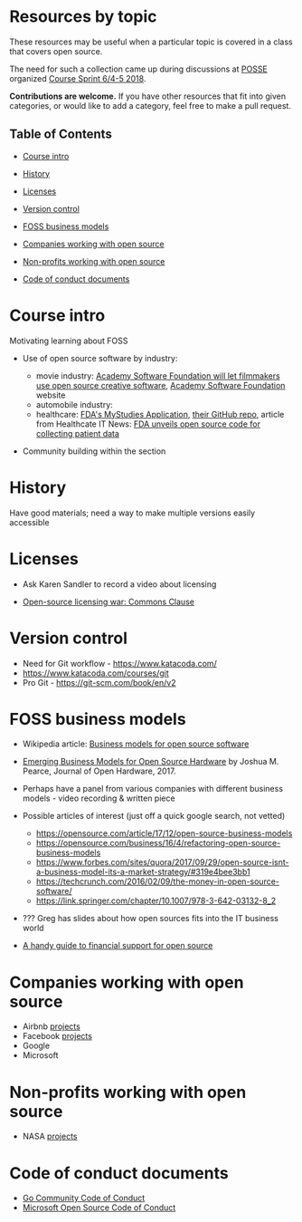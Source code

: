 # Resources by topic

These resources may be useful when a particular topic is covered in
a class that covers open source.

The need for such a collection came up during discussions at
[POSSE](http://foss2serve.org/index.php/POSSE) organized
[Course Sprint 6/4-5 2018](http://foss2serve.org/index.php/Course_Materials_Sprint_2018).


__Contributions are welcome.__ If you have other resources that fit into given
categories, or would like to add a category, feel free to make a pull request.

## Table of Contents

 * [Course intro](#course-intro)
 * [History](#history)
 * [Licenses](#licenses)
 * [Version control](#version-control)
 * [FOSS business models](#foss-business-models)
 
 * [Companies working with open source](#companies-working-with-open-source)
 * [Non-profits working with open source](#non-profits-working-open-source) 
 * [Code of conduct documents](#code-of-conduct-documents)
 
 



# Course intro
Motivating learning about FOSS
- Use of open source software by industry:
  - movie industry:  [Academy Software Foundation will let filmmakers use open source creative software](https://venturebeat.com/2018/08/10/academy-software-foundation-will-let-filmmakers-use-open-source-creative-software/), [Academy Software Foundation](https://www.aswf.io/) website
  - automobile industry:
  - healthcare: [FDA's MyStudies Application](https://www.fda.gov/Drugs/ScienceResearch/ucm624785.htm),
  [their GitHub repo](https://github.com/PopMedNet-Team/FDA-My-Studies-Mobile-Application-System), 
  article from Healthcate IT News: [FDA unveils open source code for collecting patient data](https://www.healthcareitnews.com/news/fda-unveils-open-source-code-collecting-patient-data)


- Community building within the section


# History
Have good materials; need a way to make multiple versions easily accessible

# Licenses

-  Ask Karen Sandler to record a video about licensing

- [Open-source licensing war: Commons Clause](http://flip.it/6AvkV9)

# Version control

- Need for Git workflow -  https://www.katacoda.com/
- https://www.katacoda.com/courses/git
- Pro Git - https://git-scm.com/book/en/v2



# FOSS business models


- Wikipedia article: [Business models for open source software](https://en.wikipedia.org/wiki/Business_models_for_open-source_software)

- [Emerging Business Models for Open Source Hardware](http://doi.org/10.5334/joh.4) by Joshua M. Pearce, Journal of Open Hardware, 2017.


- Perhaps have a panel from various companies with different business models - video recording & written piece
- Possible articles of interest (just off a quick google search, not vetted)
  - https://opensource.com/article/17/12/open-source-business-models
  - https://opensource.com/business/16/4/refactoring-open-source-business-models
  - https://www.forbes.com/sites/quora/2017/09/29/open-source-isnt-a-business-model-its-a-market-strategy/#319e4bee3bb1
  - https://techcrunch.com/2016/02/09/the-money-in-open-source-software/
  - https://link.springer.com/chapter/10.1007/978-3-642-03132-8_2

- ??? Greg has slides about how open sources fits into the IT business world

- [A handy guide to financial support for open source](https://github.com/nayafia/lemonade-stand)


# Companies working with open source

- Airbnb [projects](https://airbnb.io/projects/)
- Facebook [projects](https://opensource.fb.com/) 
- Google
- Microsoft 


# Non-profits working with open source 

- NASA [projects](https://code.nasa.gov) 

# Code of conduct documents

- [Go Community Code of Conduct](https://golang.org/conduct) 
- [Microsoft Open Source Code of Conduct](https://opensource.microsoft.com/codeofconduct/) 

